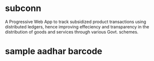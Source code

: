 # subconn
A Progressive Web App to track subsidized product transactions using distributed ledgers, hence improving effeciency and transparency in the distribution of goods and services through various Govt. schemes.

# sample aadhar barcode
<?xml version="1.0" encoding="UTF-8" standalone="no"?><PrintLetterBarcodeData uid="347021572205" name="Ninad Rohan Rodrigues" gender="M" yob="2002" co="S/O: Rohan Felix Rodrigues" house="E 3, Block 2, Samhita Castle" lm="Behind Big Bazar" loc="Nagavarpalya" vtc="Bangalore North" po="C.V.Raman Nagar" dist="Bangalore" subdist="Bangalore North" state="Karnataka" pc="560093" dob="16/04/2002"/>
